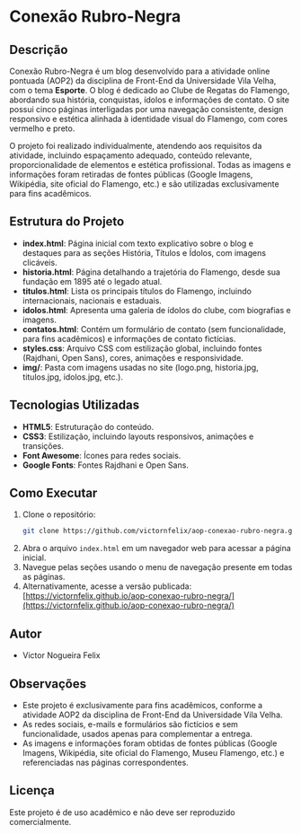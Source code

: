 # Conexão Rubro-Negra

## Descrição
Conexão Rubro-Negra é um blog desenvolvido para a atividade online pontuada (AOP2) da disciplina de Front-End da Universidade Vila Velha, com o tema **Esporte**. O blog é dedicado ao Clube de Regatas do Flamengo, abordando sua história, conquistas, ídolos e informações de contato. O site possui cinco páginas interligadas por uma navegação consistente, design responsivo e estética alinhada à identidade visual do Flamengo, com cores vermelho e preto.

O projeto foi realizado individualmente, atendendo aos requisitos da atividade, incluindo espaçamento adequado, conteúdo relevante, proporcionalidade de elementos e estética profissional. Todas as imagens e informações foram retiradas de fontes públicas (Google Imagens, Wikipédia, site oficial do Flamengo, etc.) e são utilizadas exclusivamente para fins acadêmicos.

## Estrutura do Projeto
- **index.html**: Página inicial com texto explicativo sobre o blog e destaques para as seções História, Títulos e Ídolos, com imagens clicáveis.
- **historia.html**: Página detalhando a trajetória do Flamengo, desde sua fundação em 1895 até o legado atual.
- **titulos.html**: Lista os principais títulos do Flamengo, incluindo internacionais, nacionais e estaduais.
- **idolos.html**: Apresenta uma galeria de ídolos do clube, com biografias e imagens.
- **contatos.html**: Contém um formulário de contato (sem funcionalidade, para fins acadêmicos) e informações de contato fictícias.
- **styles.css**: Arquivo CSS com estilização global, incluindo fontes (Rajdhani, Open Sans), cores, animações e responsividade.
- **img/**: Pasta com imagens usadas no site (logo.png, historia.jpg, titulos.jpg, idolos.jpg, etc.).

## Tecnologias Utilizadas
- **HTML5**: Estruturação do conteúdo.
- **CSS3**: Estilização, incluindo layouts responsivos, animações e transições.
- **Font Awesome**: Ícones para redes sociais.
- **Google Fonts**: Fontes Rajdhani e Open Sans.

## Como Executar
1. Clone o repositório:
   ```bash
   git clone https://github.com/victornfelix/aop-conexao-rubro-negra.git
   ```
2. Abra o arquivo `index.html` em um navegador web para acessar a página inicial.
3. Navegue pelas seções usando o menu de navegação presente em todas as páginas.
4. Alternativamente, acesse a versão publicada: [https://victornfelix.github.io/aop-conexao-rubro-negra/](https://victornfelix.github.io/aop-conexao-rubro-negra/)

## Autor
- Victor Nogueira Felix

## Observações
- Este projeto é exclusivamente para fins acadêmicos, conforme a atividade AOP2 da disciplina de Front-End da Universidade Vila Velha.
- As redes sociais, e-mails e formulários são fictícios e sem funcionalidade, usados apenas para complementar a entrega.
- As imagens e informações foram obtidas de fontes públicas (Google Imagens, Wikipédia, site oficial do Flamengo, Museu Flamengo, etc.) e referenciadas nas páginas correspondentes.

## Licença
Este projeto é de uso acadêmico e não deve ser reproduzido comercialmente.
